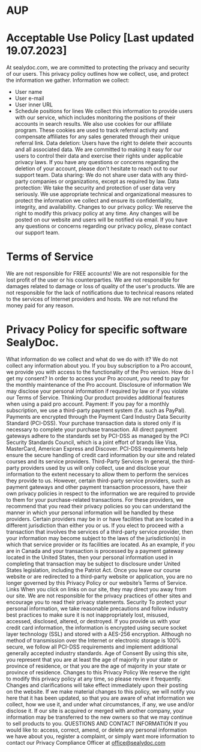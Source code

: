 # AUP

# Acceptable Use Policy [Last updated 19.07.2023]

At sealydoc.com, we are committed to protecting the privacy and security of our users. This privacy policy outlines how we collect, use, and protect the information we gather.
Information we collect:
- User name
- User e-mail
- User inner URL
- Schedule positions for lines
We collect this information to provide users with our service, which includes monitoring the positions of their accounts in search results.
We also use cookies for our affiliate program. These cookies are used to track referral activity and compensate affiliates for any sales generated through their unique referral link.
Data deletion:
Users have the right to delete their accounts and all associated data. We are committed to making it easy for our users to control their data and exercise their rights under applicable privacy laws. If you have any questions or concerns regarding the deletion of your account, please don't hesitate to reach out to our support team.
Data sharing:
We do not share user data with any third-party companies or organizations, except as required by law.
Data protection:
We take the security and protection of user data very seriously. We use appropriate technical and organizational measures to protect the information we collect and ensure its confidentiality, integrity, and availability.
Changes to our privacy policy:
We reserve the right to modify this privacy policy at any time. Any changes will be posted on our website and users will be notified via email.
If you have any questions or concerns regarding our privacy policy, please contact our support team.

# Terms of Service

We are not responsible for FREE accounts!
We are not responsible for the lost profit of the user or his counterparties.
We are not responsible for damages related to damage or loss of quality of the user's products.
We are not responsible for the lack of notifications due to technical reasons related to the services of Internet providers and hosts.
We are not refund the money paid for any reason.

# Privacy Policy for specific software SealyDoc.

What information do we collect and what do we do with it? 
We do not collect any information about you. If you buy subscription to a Pro account, we provide you with access to the functionality of the Pro version.
How do I get my consent? 
In order to access your Pro account, you need to pay for the monthly maintenance of the Pro account.
Disclosure of information 
We may disclose your personal information if required by law or if you violate our Terms of Service.
Thinking Our product provides additional features when using a paid pro account. 
Payment: If you pay for a monthly subscription, we use a third-party payment system (f.e. such as PayPal). Payments are encrypted through the Payment Card Industry Data Security Standard (PCI-DSS).
Your purchase transaction data is stored only if is necessary to complete your purchase transaction. All direct payment gateways adhere to the standards set by PCI-DSS as managed by the PCI Security Standards Council, which is a joint effort of brands like Visa, MasterCard, American Express and Discover. PCI-DSS requirements help ensure the secure handling of credit card information by our site and related courses and its service providers.
Third-Party Services In general, the third-party providers used by us will only collect, use and disclose your information to the extent necessary to allow them to perform the services they provide to us. 
However, certain third-party service providers, such as payment gateways and other payment transaction processors, have their own privacy policies in respect to the information we are required to provide to them for your purchase-related transactions. 
For these providers, we recommend that you read their privacy policies so you can understand the manner in which your personal information will be handled by these providers. 
Certain providers may be in or have facilities that are located in a different jurisdiction than either you or us. 
If you elect to proceed with a transaction that involves the services of a third-party service provider, then your information may become subject to the laws of the jurisdiction(s) in which that service provider or its facilities are located. As an example, if you are in Canada and your transaction is processed by a payment gateway located in the United States, then your personal information used in completing that transaction may be subject to disclosure under United States legislation, including the Patriot Act. 
Once you leave our course website or are redirected to a third-party website or application, you are no longer governed by this Privacy Policy or our website’s Terms of Service. 
Links 
When you click on links on our site, they may direct you away from our site. We are not responsible for the privacy practices of other sites and encourage you to read their privacy statements.
Security 
To protect your personal information, we take reasonable precautions and follow industry best practices to make sure it is not inappropriately lost, misused, accessed, disclosed, altered, or destroyed. 
If you provide us with your credit card information, the information is encrypted using secure socket layer technology (SSL) and stored with a AES-256 encryption. 
Although no method of transmission over the Internet or electronic storage is 100% secure, we follow all PCI-DSS requirements and implement additional generally accepted industry standards.
Age of Consent By using this site, you represent that you are at least the age of majority in your state or province of residence, or that you are the age of majority in your state or province of residence.
Changes to this Privacy Policy 
We reserve the right to modify this privacy policy at any time, so please review it frequently. 
Changes and clarifications will take effect immediately upon their posting on the website. If we make material changes to this policy, we will notify you here that it has been updated, so that you are aware of what information we collect, how we use it, and under what circumstances, if any, we use and/or disclose it. If our site is acquired or merged with another company, your information may be transferred to the new owners so that we may continue to sell products to you.
QUESTIONS AND CONTACT INFORMATION If you would like to: access, correct, amend, or delete any personal information we have about you, register a complaint, or simply want more information to contact our Privacy Compliance Officer at office@sealydoc.com
